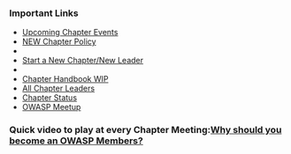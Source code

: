 ### Important Links
* [Upcoming Chapter Events](/chapters/events/)
* [NEW Chapter Policy](https://owasp.org/www-policy/operational/chapters)
* 
* [Start a New Chapter/New Leader](https://owasporg.atlassian.net/servicedesk/customer/portal/7/group/18/create/73)
* 
* [Chapter Handbook WIP](/www-policy/operational/chapter-handbook-existing)
* [All Chapter Leaders](/chapters/leaders/)
* [Chapter Status](/chapters/status/)
* [OWASP Meetup](https://owasp.meetup.com)
### Quick video to play at every Chapter Meeting:[Why should you become an OWASP Members?](https://youtu.be/RrUQYkzdaos)


